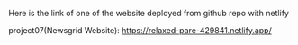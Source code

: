 Here is the link of one of the website deployed from github repo with netlify

project07(Newsgrid Website): https://relaxed-pare-429841.netlify.app/
